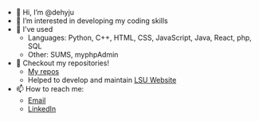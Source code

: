 - 👋 Hi, I’m @dehyju
- 👀 I’m interested in developing my coding skills
- 🌱 I've used
  - Languages: Python, C++, HTML, CSS, JavaScript, Java, React, php, SQL
  - Other: SUMS, myphpAdmin
- 💞️ Checkout my repositories!
  - [My repos](https://github.com/dehyju?tab=repositories)
  - Helped to develop and maintain [LSU Website](https://lsu.co.uk)
- 📫 How to reach me:
  - [Email](mailto:stephen.t.j.leong@gmail.com)  
  - [LinkedIn](https://www.linkedin.com/in/stephen-leong-a5a52b281/)

<!---
dehyju/dehyju is a ✨ special ✨ repository because its `README.md` (this file) appears on your GitHub profile.
You can click the Preview link to take a look at your changes.
- 💞️ I’m looking to collaborate on ...
--->
